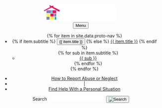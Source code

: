 
<div class="usa-overlay"></div>
<header class="usa-header usa-header--extended">
  <div class="usa-navbar">
    <div class="usa-logo content-flex" id="-logo">
     <img src="/assets/icons/cwig-logo-inverse.svg" width="auto" height="52">
    </div>
    <button class="usa-menu-btn">Menu</button>
  </div>
  <nav aria-label="Primary navigation" class="usa-nav">
    <div class="usa-nav__inner">
      <ul class="usa-nav__primary usa-accordion">
      {% for item in site.data.proto-nav %}
        <li class="usa-nav__primary-item">
          {% if item.subtitle %}
          <button
            class="usa-accordion__button "
            aria-expanded="false"
            aria-controls="extended-nav-section-one{{forloop.index}}"
          >
            <span>{{ item.title }}<i class="fas fa-chevron-down"></i></span>
          </button>
          {% else %}
          <a href="" class="usa-nav-link" style="padding-top: -2px;"><span>{{ item.title }}</span></a>
          {% endif %}
          <ul id="extended-nav-section-one{{forloop.index}}" class="usa-nav__submenu">
          {% for sub in item.subtitle %}
            <li class="usa-nav__submenu-item">
              <a href=""><span class="sub-item">{{ sub }}</span></a>
            </li>
          {% endfor %}
          </ul>
        </li>
        {% endfor %}
      </ul>
      <div class="usa-nav__secondary usa-header--extended">
        <ul class="usa-nav__secondary-links">
          <li><a href="">How to Report Abuse or Neglect</a></li>
          <li><span class="divider">|</span></li>
          <li><a href="">Find Help With a Personal Situation</a></li>
        </ul>
        <section aria-label="Search component">
          <form class="usa-search usa-search--small" role="search">
            <label class="usa-sr-only" for="search-field">Search</label>
            <input
              class="usa-input"
              id="search-field"
              type="search"
              name="search"
              style="border: 0.1px solid white;"
            />
            <button class="usa-button" type="submit">
              <img
                src="/assets/img/usa-icons-bg/search--white.svg"
                class="usa-search__submit-icon"
                alt="Search"
              />
            </button>
          </form>
        </section>
      </div>
    </div>
  </nav>
</header>